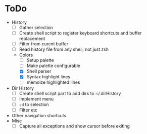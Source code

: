 # ToDo

- History
  - [ ] Gather selection
  - [ ] Create shell script to register keyboard shortcuts and buffer
        replacement
  - [ ] Filter from curent buffer
  - [ ] Read history file from any shell, not just zsh
  - Colors
    - [ ] Setup palette
    - [ ] Make palette configurable
    - [x] Shell parser
    - [x] Syntax highlight lines
    - [ ] memoize highlighted lines
- Dir History
  - [ ] Create shell script part to add dirs to ~/.dirHistory
  - [ ] Implement menu
  - [ ] `cd` to selection
  - [ ] Filter etc
- Other navigation shortcuts
- Misc
  - [ ] Capture all exceptions and show cursor before exiting
